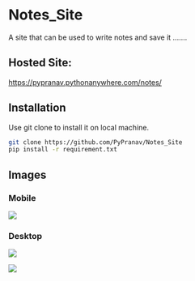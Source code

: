 # Notes_Site
A site that can be used to write notes and save it .......
  
## Hosted Site:
https://pypranav.pythonanywhere.com/notes/
  
## Installation 
Use git clone to install it on local machine.
```bash
git clone https://github.com/PyPranav/Notes_Site
pip install -r requirement.txt
```
  
## Images
  
### Mobile
![](https://lh3.googleusercontent.com/pw/ACtC-3csrOxgiTkdg9PioZKqiDgvX7pZxSDLZKGeGJXSCsqeB-LYO-MBWCuz7yPwjiQfV9rAGwR1O600PvMBymWCiRz6JVe4pLBkWGAUSI6Val8PL46jUXYZpFQ7_ec_vGSQuA43Z7yhpTEONmtR91ZhZ4GU=w2000-h2000-no?authuser=0)
  
### Desktop
![](https://lh3.googleusercontent.com/pw/ACtC-3dSnQr1OdW8OO3utF9tfY8MGH3EJxivD84u1yVfMKLtvfOgdwAWUKXMXOGoptPykwQ3nrzeGkduxoz7frpPjvVX2tiylrU2sgCUNlBY4SYvzELevuWiRnJb4JVfIcvhI-S5lMbqqLYm6Zt6EbzqKFdX=w1920-h937-no?authuser=0)
  
![](https://lh3.googleusercontent.com/pw/ACtC-3ezkUfdZuKcEUt-LIULZraoSYsRep8HL2L5Zadk6c2NNWSNEE_-fE9j4tbTttog4Dkl2BcoXSQujznBxeTW3Ev3Bwtd_Rg5xhrQlPA-wbsruR8j-g6ZICkc_iRtt6h7BnmHcri3dDSB20rUCPwgucjT=w5000-h5000-no?authuser=0)